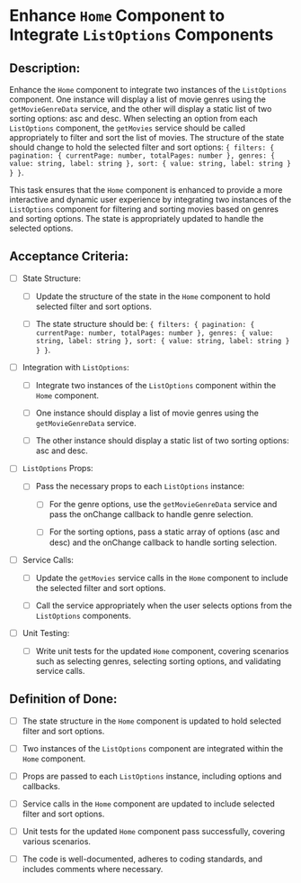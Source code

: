# Enhance `Home` Component to Integrate `ListOptions` Components

## **Description:** 

Enhance the `Home` component to integrate two instances of the `ListOptions` component. One instance will display a list of movie genres using the `getMovieGenreData` service, and the other will display a static list of two sorting options: asc and desc. When selecting an option from each `ListOptions` component, the `getMovies` service should be called appropriately to filter and sort the list of movies. The structure of the state should change to hold the selected filter and sort options: `{ filters: { pagination: { currentPage: number, totalPages: number }, genres: { value: string, label: string }, sort: { value: string, label: string } } }`.

This task ensures that the `Home` component is enhanced to provide a more interactive and dynamic user experience by integrating two instances of the `ListOptions` component for filtering and sorting movies based on genres and sorting options. The state is appropriately updated to handle the selected options.

## Acceptance Criteria:

- [ ] State Structure:

    - [ ] Update the structure of the state in the `Home` component to hold selected filter and sort options.

    - [ ] The state structure should be: `{ filters: { pagination: { currentPage: number, totalPages: number }, genres: { value: string, label: string }, sort: { value: string, label: string } } }`.

- [ ] Integration with `ListOptions`:

    - [ ] Integrate two instances of the `ListOptions` component within the `Home` component.

    - [ ] One instance should display a list of movie genres using the `getMovieGenreData` service.

    - [ ] The other instance should display a static list of two sorting options: asc and desc.

- [ ] `ListOptions` Props:

    - [ ] Pass the necessary props to each `ListOptions` instance:

        - [ ] For the genre options, use the `getMovieGenreData` service and pass the onChange callback to handle genre selection.

        - [ ] For the sorting options, pass a static array of options (asc and desc) and the onChange callback to handle sorting selection.

- [ ] Service Calls:

    - [ ] Update the `getMovies` service calls in the `Home` component to include the selected filter and sort options.

    - [ ] Call the service appropriately when the user selects options from the `ListOptions` components.

- [ ] Unit Testing:

    - [ ] Write unit tests for the updated `Home` component, covering scenarios such as selecting genres, selecting sorting options, and validating service calls.

## Definition of Done:

- [ ] The state structure in the `Home` component is updated to hold selected filter and sort options.

- [ ] Two instances of the `ListOptions` component are integrated within the `Home` component.

- [ ] Props are passed to each `ListOptions` instance, including options and callbacks.

- [ ] Service calls in the `Home` component are updated to include selected filter and sort options.

- [ ] Unit tests for the updated `Home` component pass successfully, covering various scenarios.

- [ ] The code is well-documented, adheres to coding standards, and includes comments where necessary.
